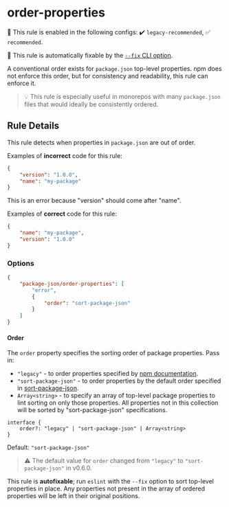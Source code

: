 # order-properties

💼 This rule is enabled in the following configs: ✔️ `legacy-recommended`, ✅ `recommended`.

🔧 This rule is automatically fixable by the [`--fix` CLI option](https://eslint.org/docs/latest/user-guide/command-line-interface#--fix).

<!-- end auto-generated rule header -->

A conventional order exists for `package.json` top-level properties.
npm does not enforce this order, but for consistency and readability, this rule can enforce it.

> 💡 This rule is especially useful in monorepos with many `package.json` files that would ideally be consistently ordered.

## Rule Details

This rule detects when properties in `package.json` are out of order.

Examples of **incorrect** code for this rule:

```json
{
	"version": "1.0.0",
	"name": "my-package"
}
```

This is an error because "version" should come after "name".

Examples of **correct** code for this rule:

```json
{
	"name": "my-package",
	"version": "1.0.0"
}
```

### Options

```json
{
	"package-json/order-properties": [
		"error",
		{
			"order": "sort-package-json"
		}
	]
}
```

#### Order

The `order` property specifies the sorting order of package properties.
Pass in:

- `"legacy"` - to order properties specified by [npm documentation](https://docs.npmjs.com/cli/v10/configuring-npm/package-json).
- `"sort-package-json"` - to order properties by the default order specified in [sort-package-json](https://github.com/keithamus/sort-package-json).
- `Array<string>` - to specify an array of top-level package properties to lint sorting on only those properties.
  All properties not in this collection will be sorted by "sort-package-json" specifications.

```tsx
interface {
	order?: "legacy" | "sort-package-json" | Array<string>
}
```

Default: `"sort-package-json"`

> ⚠️ The default value for `order` changed from `"legacy"` to `"sort-package-json"` in v0.6.0.

This rule is **autofixable**; run `eslint` with the `--fix` option to sort top-level properties in place.
Any properties not present in the array of ordered properties will be left in their original positions.
